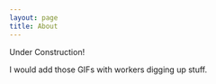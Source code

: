 ```yaml
---
layout: page
title: About
---
```


Under Construction!

I would add those GIFs with workers digging up stuff.